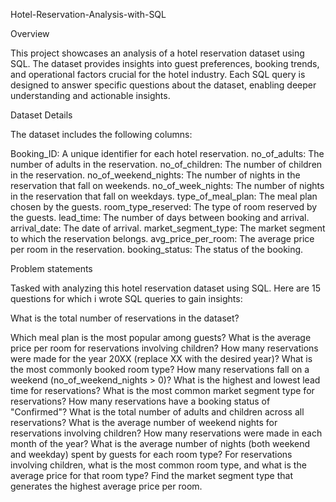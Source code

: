 Hotel-Reservation-Analysis-with-SQL

Overview

This project showcases an analysis of a hotel reservation dataset using SQL. The dataset provides insights into guest preferences, booking trends, and operational factors crucial for the hotel industry. Each SQL query is designed to answer specific questions about the dataset, enabling deeper understanding and actionable insights.

Dataset Details

The dataset includes the following columns:

Booking_ID: A unique identifier for each hotel reservation.
no_of_adults: The number of adults in the reservation.
no_of_children: The number of children in the reservation.
no_of_weekend_nights: The number of nights in the reservation that fall on weekends.
no_of_week_nights: The number of nights in the reservation that fall on weekdays.
type_of_meal_plan: The meal plan chosen by the guests.
room_type_reserved: The type of room reserved by the guests.
lead_time: The number of days between booking and arrival.
arrival_date: The date of arrival.
market_segment_type: The market segment to which the reservation belongs.
avg_price_per_room: The average price per room in the reservation.
booking_status: The status of the booking.

Problem statements

Tasked with analyzing this hotel reservation dataset using SQL. Here are 15 questions for which i wrote SQL queries to gain insights:

What is the total number of reservations in the dataset?

Which meal plan is the most popular among guests?
What is the average price per room for reservations involving children?
How many reservations were made for the year 20XX (replace XX with the desired year)?
What is the most commonly booked room type?
How many reservations fall on a weekend (no_of_weekend_nights > 0)?
What is the highest and lowest lead time for reservations?
What is the most common market segment type for reservations?
How many reservations have a booking status of "Confirmed"?
What is the total number of adults and children across all reservations?
What is the average number of weekend nights for reservations involving children?
How many reservations were made in each month of the year?
What is the average number of nights (both weekend and weekday) spent by guests for each room type?
For reservations involving children, what is the most common room type, and what is the average price for that room type?
Find the market segment type that generates the highest average price per room.

